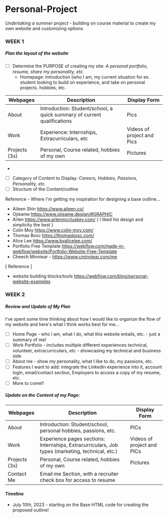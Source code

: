 # Personal-Project 
_Undertaking a summer project_ - building on course material to create my own website and customizing options

### WEEK 1

##### __Plan the layout of the website__

- [ ] Determine the PURPOSE of creating my site: *A personal portfolio, resume, share my personality, etc.*
  - Homepage: Introduction (who I am, my current situation for ex. student looking to build on experience, and take on personal projects. hobbies, etc.


|   Webpages   |               Description               |           Display Form              |
| -----------  | --------------------------------------  | ----------------------------------- |
|    About     | Introduction: Student/school, a quick summary of current qualifications | Pics |
|     Work     | Experience: Internships, Extracurriculars, etc |  Videos of project and Pics  |
| Projects (3x)| Personal, Course related, hobbies of my own | Pictures |
  -  
- [ ] Category of Content to Display: *Careers, Hobbies, Passions, Personality, etc.*
- [ ] Structure of the Content/outline 

Reference - Where I'm getting my inspiration for designing a base outline...
- Aileen Shin https://www.aileen.co/
- Ojieame https://www.ojieame.design/#GRAPHIC
- Arlen https://www.arlenmccluskey.com/ { I liked his design and simplicity the best }
- Colin Moy https://www.colin-moy.com/
- Thomas Bosc https://thomasbosc.com/
- Alice Lee https://www.byalicelee.com/
- Portfolio Free Template https://webflow.com/made-in-webflow/website/Portfolio-Website-Free-Template
- Cheech Minniear - https://www.cminniear.com/me  

[ Reference ] 
- website building blocks/tools https://webflow.com/blog/personal-website-examples 


### WEEK 2

##### __Review and Update of My Plan__
I've spent some time thinking about how I would like to organize the flow of my website and here's what I think works best for me...

- [ ] Home Page - who I am, what I do, what this website entails, etc. - just a summary of me!
- [ ] Work Portfolio - includes multiple different experiences technical, volunteer, extracurriculars, etc - showcasing my technical and business side
- [ ] About me - show my personality, what I like to do, my passions, etc.
- [ ] Features I want to add: integrate the LinkedIn experience into it, account login, email/contact section, Employers to access a copy of my resume, etc.
- [ ] More to come!!

##### Update on the Content of my Page:
|      Webpages      |                     Description               |                 Display Form              |
|    -----------     |    --------------------------------------     |    -----------------------------------    |
|       About        |    Introduction: Student/school, personal hobbies, passions, etc.    |    PICs     |
|       Work         |    Experience pages sections: Internships, Extracurriculars, Job types (marketing, technical, etc.)    |     Videos of project and PICs     |
|   Projects (3x)    |    Personal, Course related, hobbies of my own    |    Pictures    |
|    Contact Me      |    Email me Section, with a recruiter check box for access to resume |

#### Timeline
- July 10th, 2023 - starting on the Base HTML code for creating the proposed outline!










